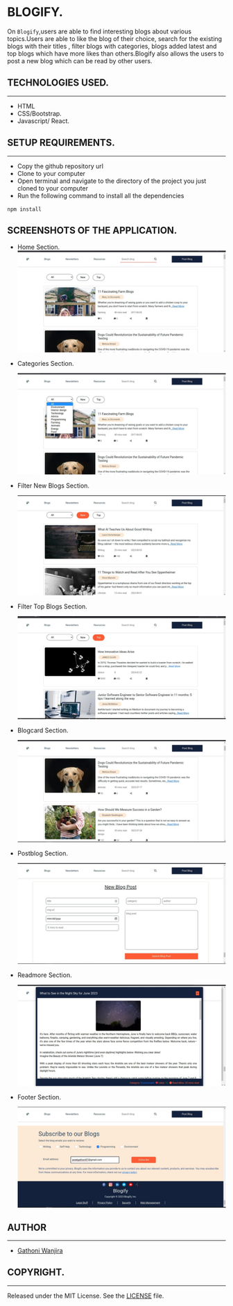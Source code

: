 # BLOGIFY.


On `Blogify`,users are able to find interesting blogs about various topics.Users are able to like the blog of their choice, search for the existing blogs with their titles , filter blogs with categories, blogs added latest and top blogs which have more likes than others.Blogify also allows the users to post a new blog which can be read by other users.


## TECHNOLOGIES USED.  
---
- HTML
- CSS/Bootstrap.
- Javascript/ React.


## SETUP REQUIREMENTS.  
 ---
- Copy the github repository url
- Clone to your computer
- Open terminal and navigate to the directory of the project you just cloned to your computer
- Run the following command to install all the dependencies
 ```
npm install
```



## SCREENSHOTS OF THE APPLICATION.

- Home Section.
  <img src="./images/Home.jpeg" alt="Home screenshot" />

- Categories Section. 
  
  <img src="./images/Categories.jpeg" alt="Categories screenshot" />

- Filter New Blogs Section. 
  
  <img src="./images/Newest.jpeg" alt="New Blogs" />

- Filter Top Blogs Section. 
  
  <img src="./images/Toppest.jpeg" alt="Top Blogs" />

- Blogcard Section. 
  
  <img src="./images/Blogcard.jpeg" alt="Blog cards screenshot" /> 

- Postblog Section. 
  
  <img src="./images/Postblog.jpeg" alt="Blog cards screenshot" /> 

- Readmore Section. 
  
  <img src="./images/Readmore.jpeg" alt="Readmore screenshot" /> 

- Footer Section. 
  
  <img src="./images/Footer.jpeg" alt="Footer screenshot" />


## AUTHOR  
---

- [Gathoni Wanjira](https://github.com/Gathoni-Wanjira)

## COPYRIGHT.  
--- 

Released under the MIT License. See the [LICENSE](https://github.com/Gathoni-Wanjira/Blogify) file.

